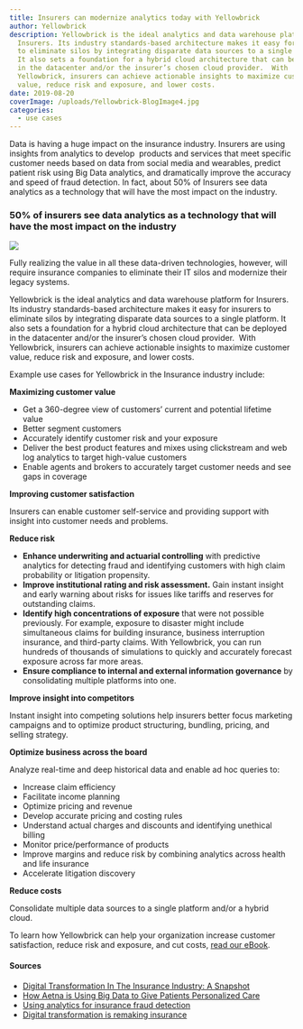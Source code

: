 ```yaml
---
title: Insurers can modernize analytics today with Yellowbrick
author: Yellowbrick
description: Yellowbrick is the ideal analytics and data warehouse platform for
  Insurers. Its industry standards-based architecture makes it easy for insurers
  to eliminate silos by integrating disparate data sources to a single platform.
  It also sets a foundation for a hybrid cloud architecture that can be deployed
  in the datacenter and/or the insurer’s chosen cloud provider.  With
  Yellowbrick, insurers can achieve actionable insights to maximize customer
  value, reduce risk and exposure, and lower costs.
date: 2019-08-20
coverImage: /uploads/Yellowbrick-BlogImage4.jpg
categories:
  - use cases
---
```

Data is having a huge impact on the insurance industry. Insurers are using insights from analytics to develop  products and services that meet specific customer needs based on data from social media and wearables, predict patient risk using Big Data analytics, and dramatically improve the accuracy and speed of fraud detection. In fact, about 50% of Insurers see data analytics as a technology that will have the most impact on the industry.

### 50% of insurers see data analytics as a technology that will have the most impact on the industry

![](/uploads/blog-Accenture-Technologies-Impact.jpg)

Fully realizing the value in all these data-driven technologies, however, will require insurance companies to eliminate their IT silos and modernize their legacy systems.

Yellowbrick is the ideal analytics and data warehouse platform for Insurers. Its industry standards-based architecture makes it easy for insurers to eliminate silos by integrating disparate data sources to a single platform. It also sets a foundation for a hybrid cloud architecture that can be deployed in the datacenter and/or the insurer’s chosen cloud provider.  With Yellowbrick, insurers can achieve actionable insights to maximize customer value, reduce risk and exposure, and lower costs.

Example use cases for Yellowbrick in the Insurance industry include:

**Maximizing customer value**

* Get a 360-degree view of customers’ current and potential lifetime value
* Better segment customers
* Accurately identify customer risk and your exposure
* Deliver the best product features and mixes using clickstream and web log analytics to target high-value customers
* Enable agents and brokers to accurately target customer needs and see gaps in coverage

**Improving customer satisfaction**

Insurers can enable customer self-service and providing support with insight into customer needs and problems.

**Reduce risk**

* **Enhance underwriting and actuarial controlling** with predictive analytics for detecting fraud and identifying customers with high claim probability or litigation propensity.
* **Improve institutional rating and risk assessment.** Gain instant insight and early warning about risks for issues like tariffs and reserves for outstanding claims.
* **Identify high concentrations of exposure** that were not possible previously. For example, exposure to disaster might include simultaneous claims for building insurance, business interruption insurance, and third-party claims. With Yellowbrick, you can run hundreds of thousands of simulations to quickly and accurately forecast exposure across far more areas.
* **Ensure compliance to internal and external information governance** by consolidating multiple platforms into one.

**Improve insight into competitors**

Instant insight into competing solutions help insurers better focus marketing campaigns and to optimize product structuring, bundling, pricing, and selling strategy.

**Optimize business across the board**

Analyze real-time and deep historical data and enable ad hoc queries to:

* Increase claim efficiency
* Facilitate income planning
* Optimize pricing and revenue
* Develop accurate pricing and costing rules
* Understand actual charges and discounts and identifying unethical billing
* Monitor price/performance of products
* Improve margins and reduce risk by combining analytics across health and life insurance
* Accelerate litigation discovery

**Reduce costs**

Consolidate multiple data sources to a single platform and/or a hybrid cloud.

To learn how Yellowbrick can help your organization increase customer satisfaction, reduce risk and exposure, and cut costs, [read our eBook](https://www.yellowbrick.com/go/yellowbrick-for-insurance/). 
 
#### Sources

* [Digital Transformation In The Insurance Industry: A Snapshot](https://www.digitalistmag.com/customer-experience/2017/10/09/digital-transformation-in-insurance-industry-snapshot-05410435)
* [How Aetna is Using Big Data to Give Patients Personalized Care](https://www.hcinnovationgroup.com/clinical-it/article/13023746/how-aetna-is-using-big-data-to-give-patients-personalized-care)
* [Using analytics for insurance fraud detection](https://www.the-digital-insurer.com/wp-content/uploads/2013/12/53-insurance-fraud-detection.pdf)
* [Digital transformation is remaking insurance](https://www.accenture.com/us-en/insights/financial-services/digital-transformation-remaking-insurance)